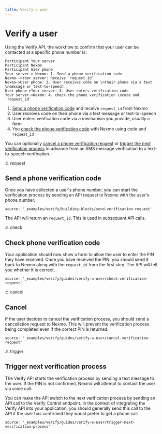 ```yaml
---
title: Verify a user
---
```


# Verify a user

Using the Verify API, the workflow to confirm that your user can be contacted at a specific phone number is:

```js_sequence_diagram
Participant Your server
Participant Nexmo
Participant User phone
Your server-> Nexmo: 1. Send a phone verification code
Nexmo-->Your server: Receive `request_id`
Nexmo->User phone: 2. User receives code on \ntheir phone via a text \nmessage or text-to-speech
User phone->Your server: 3. User enters verification code
Your server->Nexmo: 4. check the phone verification \ncode and `request_id`
```

1. [Send a phone verification code](#request) and receive `request_id` from Nexmo
2. User receives code on their phone via a text message or text-to-speech
3. User enters verification code via a mechanism you provide, usually a form
4. You [check the phone verification code](#check) with Nexmo using code and `request_id`

You can optionally [cancel a phone verification request](#cancel) or [trigger the next verification process](#trigger) to advance from an SMS message verification to a text-to-speech verification.


⚓ request
## Send a phone verification code

Once you have collected a user's phone number, you can start the verification process by sending an API request to Nexmo with the user's phone number.

```tabbed_examples
source: '_examples/verify/building-blocks/send-verification-request'
```

The API will return an `request_id`. This is used in subsequent API calls.

⚓ check
## Check phone verification code

Your application should now show a form to allow the user to enter the PIN they have received. Once you have received the PIN, you should send it back to Nexmo along with the `request_id` from the first step. The API will tell you whether it is correct.

```tabbed_examples
source: '_examples/verify/guides/verify-a-user/check-verification-request'
```

⚓ cancel
## Cancel

If the user decides to cancel the verification process, you should send a cancellation request to Nexmo. This will prevent the verification process being completed even if the correct PIN is returned.

```tabbed_examples
source: '_examples/verify/guides/verify-a-user/cancel-verification-request'
```

⚓ trigger
## Trigger next verification process

The Verify API starts the verification process by sending a text message to the user. If the PIN is not confirmed, Nexmo will attempt to contact the user via voice call.

You can make the API switch to the next verification process by sending an API call to the Verify Control endpoint. In the context of integrating the Verify API into your application, you should generally send this call to the API if the user has confirmed they would prefer to get a phone call.

```tabbed_examples
source: '_examples/verify/guides/verify-a-user/trigger-next-verification-process'
```
